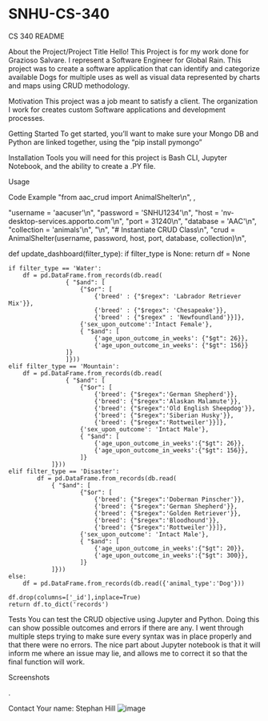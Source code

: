 # SNHU-CS-340

CS 340 README


About the Project/Project Title
Hello! This Project is for my work done for Grazioso Salvare. I represent a Software Engineer for Global Rain. This project was to create a software application that can identify and categorize available Dogs for multiple uses as well as visual data represented by charts and maps using CRUD methodology.

Motivation
This project was a job meant to satisfy a client. The organization I work for creates custom Software applications and development processes.

Getting Started
To get started, you’ll want to make sure your Mongo DB and Python are linked together, using the “pip install pymongo”

Installation
Tools you will need for this project is Bash CLI, Jupyter Notebook, and the ability to create a .PY file.

Usage

Code Example
  "from aac_crud import AnimalShelter\n",
,

  "username = 'aacuser'\n",
  "password = 'SNHU1234'\n",
  "host = 'nv-desktop-services.apporto.com'\n",
  "port = 31240\n",
  "database = 'AAC'\n",
  "collection = 'animals'\n",
  "\n",
  "# Instantiate CRUD Class\n",
  "crud = AnimalShelter(username, password, host, port, database, collection)\n",

def update_dashboard(filter_type):
    if filter_type is None:
        return
    df = None
    
    if filter_type == 'Water':
        df = pd.DataFrame.from_records(db.read(
                    { "$and": [
                        {"$or": [
                            {'breed' : {"$regex": 'Labrador Retriever Mix'}},
                            {'breed' : {"$regex": 'Chesapeake'}},
                            {'breed' : {"$regex" : 'Newfoundland'}}]},
                        {'sex_upon_outcome':'Intact Female'},
                        { "$and": [
                            {'age_upon_outcome_in_weeks': {"$gt": 26}},
                            {'age_upon_outcome_in_weeks': {"$gt": 156}}
                    ]}
                    ]}))
    elif filter_type == 'Mountain':
        df = pd.DataFrame.from_records(db.read(
                    { "$and": [
                        {"$or": [
                            {'breed': {"$regex":'German Shepherd'}},
                            {'breed': {"$regex":'Alaskan Malamute'}},
                            {'breed': {"$regex":'Old English Sheepdog'}},
                            {'breed': {"$regex":'Siberian Husky'}},
                            {'breed': {"$regex":'Rottweiler'}}]},
                        {'sex_upon_outcome': 'Intact Male'},
                        { "$and": [
                            {'age_upon_outcome_in_weeks':{"$gt": 26}},
                            {'age_upon_outcome_in_weeks':{"$gt": 156}},
                        ]}
                ]}))
    elif filter_type == 'Disaster':
            df = pd.DataFrame.from_records(db.read(
                { "$and": [
                        {"$or": [
                            {'breed': {"$regex":'Doberman Pinscher'}},
                            {'breed': {"$regex":'German Shepherd'}},
                            {'breed': {"$regex":'Golden Retriever'}},
                            {'breed': {"$regex":'Bloodhound'}},
                            {'breed': {"$regex":'Rottweiler'}}]},
                        {'sex_upon_outcome': 'Intact Male'},
                        { "$and": [
                            {'age_upon_outcome_in_weeks':{"$gt": 20}},
                            {'age_upon_outcome_in_weeks':{"$gt": 300}},
                        ]}
                ]}))
    else:
        df = pd.DataFrame.from_records(db.read({'animal_type':'Dog'}))

    df.drop(columns=['_id'],inplace=True)
    return df.to_dict('records')

Tests
You can test the CRUD objective using Jupyter and Python. Doing this can show possible outcomes and errors if there are any. I went through multiple steps trying to make sure every syntax was in place properly and that there were no errors. The nice part about Jupyter notebook is that it will inform me where an issue may lie, and allows me to correct it so that the final function will work.


Screenshots
 
 
  
 
 
.

Contact
Your name: Stephan Hill
![image](https://github.com/user-attachments/assets/6e9fea65-cb81-4a11-872f-3a252d4f475f)
